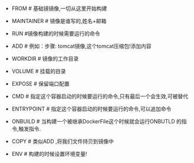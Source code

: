 ### 

- FROM	# 基础镜镜像,一切从这里开始构建

- MAINTAINER	# 镜像是谁写的,姓名+邮箱

- RUN	#镜像构建的时候需要运行的命令

- ADD	# 例如：步骤: tomcat镜像,这个tomcat压缩包!添加内容

- WORKDIR	# 镜像的工作目录

- VOLUME	# 挂载的目录

- EXPOSE	# 保留端口配置

- CMD	# 指定这个容器启动的时候要运行的命令,只有最后一个会生效,可被替代

- ENTRYPOINT	# 指定这个容器启动的时候要运行的命令,可以追加命令

- ONBUILD	# 当构建一个被继承DockerFile这个时候就会运行ONBUTLD 的指令,触发指令.

- COPY	# 类似ADD ,将我们文件持贝到镜像中

- ENV	# 构建的时候设置环境变量!
